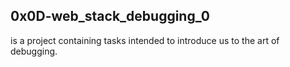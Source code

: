## 0x0D-web_stack_debugging_0
is a project containing tasks intended to introduce us to the art of debugging.
